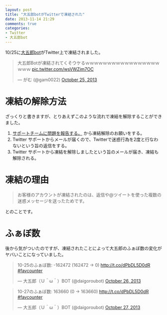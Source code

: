 ```yaml
---
layout: post
title: "大五郎botがTwitterで凍結された"
date: 2013-11-14 21:29
comments: true
categories: 
- Twitter
- 大五郎bot
---
```


10/25に[大五郎bot](https://twitter.com/daigoroubot)がTwitter上で凍結されました。

<blockquote class="twitter-tweet"><p>大五郎Botが凍結されてくそウケるｗｗｗｗｗｗｗｗｗｗｗｗｗｗｗｗｗｗｗｗ <a href="http://t.co/wsVWZim7OC">pic.twitter.com/wsVWZim7OC</a></p>&mdash; がむ (@gam0022) <a href="https://twitter.com/gam0022/statuses/393730346518196224">October 25, 2013</a></blockquote>

<!--more-->

# 凍結の解除方法

ざっくりと書きますが、とりあえずこのような流れで凍結を解除することができました。

1. [サポートチームに問題を報告する。](https://support.twitter.com/forms/general?subtopic=suspended) から凍結解除のお願いをする。
2. Twitter サポートからメールが届くので、Twitterで迷惑行為を2度と行なわないという旨の返信をする。
3. Twitter サポートから凍結を解除しましたという旨のメールが届き、凍結も解除される。


# 凍結の理由

> お客様のアカウントが凍結されたのは、返信や@ツイートを使った複数の迷惑メッセージを送ったためです。

とのことです。


# ふぁぼ数

後から気がついたのですが、凍結されたことによって大五郎のふぁぼ数の変化がヤバいことになっていました。

<blockquote class="twitter-tweet"><p>10-25のふぁぼ数: -162472 (162472 → 0)&#10;<a href="http://t.co/dPbDL5D0dR">http://t.co/dPbDL5D0dR</a> <a href="https://twitter.com/search?q=%23favcounter&amp;src=hash">#favcounter</a></p>&mdash; 大五郎（Ｕ＾ω＾）BOT (@daigoroubot) <a href="https://twitter.com/daigoroubot/statuses/394146517008646144">October 26, 2013</a></blockquote>


<blockquote class="twitter-tweet"><p>10-27のふぁぼ数: 163660 (0 → 163660)&#10;<a href="http://t.co/dPbDL5D0dR">http://t.co/dPbDL5D0dR</a> <a href="https://twitter.com/search?q=%23favcounter&amp;src=hash">#favcounter</a></p>&mdash; 大五郎（Ｕ＾ω＾）BOT (@daigoroubot) <a href="https://twitter.com/daigoroubot/statuses/394509565296791552">October 27, 2013</a></blockquote>

<script async src="//platform.twitter.com/widgets.js" charset="utf-8"></script>
